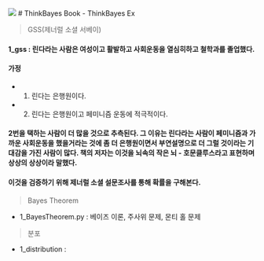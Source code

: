 <img src="https://greenteapress.com/wp/wp-content/uploads/2021/04/think_bayes_2e_cover_medium.jpg">
# ThinkBayes
Book - ThinkBayes Ex

> GSS(제너럴 소셜 서베이)
#### 1_gss : 린다라는 사람은 여성이고 활발하고 사회운동을 열심히하고 철학과를 졸업했다. 
#### 가정
- 1. 린다는 은행원이다.
- 2. 린다는 은행원이고 페미니즘 운동에 적극적이다.

#### 2번을 택하는 사람이 더 많을 것으로 추측된다. 그 이유는 린다라는 사람이 페미니즘과 가까운 사회운동을 했을거라는 것에 좀 더 은행원이면서 부연설명으로 더 그럴 것이라는 기대감을 가진 사람이 많다. 책의 저자는 이것을 뇌속의 작은 뇌 - 호문클루스라고 표현하며 상상의 상상이라 말했다.

#### 이것을 검증하기 위해 제너럴 소셜 설문조사를 통해 확률을 구해본다.

> Bayes Theorem
- 1_BayesTheorem.py : 베이즈 이론, 주사위 문제, 몬티 홀 문제
 
> 분포
- 1_distribution : 
